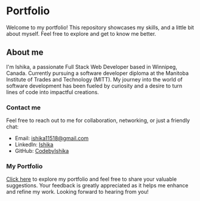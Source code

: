# Portfolio
Welcome to my portfolio! This repository showcases my skills, and a little bit about myself. Feel free to explore and get to know me better.

## About me
I'm Ishika, a passionate Full Stack Web Developer based in Winnipeg, Canada. Currently pursuing a software developer diploma at the Manitoba 
Institute of Trades and Technology (MITT). My journey into the world of software development has been fueled by curiosity and a desire to 
turn lines of code into impactful creations.

### Contact me 
Feel free to reach out to me for collaboration, networking, or just a friendly chat:
 - Email: ishika11518@gmail.com
 - LinkedIn: [Ishika](https://www.linkedin.com/in/ishika-ishika-449388292) 
 - GitHub: [CodebyIshika](https://github.com/CodebyIshika)

### My Portfolio
[Click here]( https://codebyishika.github.io/portfolio/) to explore my portfolio and feel free to share your valuable suggestions. 
Your feedback is greatly appreciated as it helps me enhance and refine my work. 
Looking forward to hearing from you!

